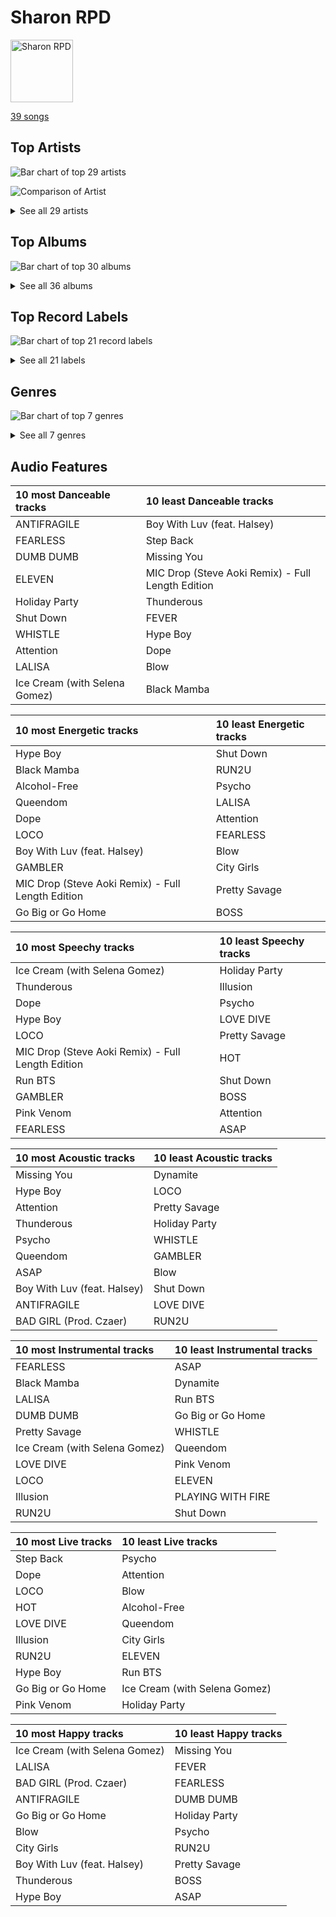 # Sharon RPD


<img src="https://mosaic.scdn.co/640/ab67616d0000b273830de2e836036f181df598d0ab67616d0000b273af2fda9fb591d43c355c2ac3ab67616d0000b273cc6f76f75551af499b5cd0cbab67616d0000b273da343b21617aac0c57e332bb" alt="Sharon RPD" width="100" />

[39 songs](sharon_rpd_tracks.md)

## Top Artists

![Bar chart of top 29 artists](../images/playlists/sharon_rpd/artists.png)

![Comparison of Artist](../images/playlists/sharon_rpd/artists_comparison.png)


<details>
<summary>See all 29 artists</summary>

|   Number of Tracks | Art                                                                                              | Artist                                 | 🔗                                                           |
|-------------------:|:-------------------------------------------------------------------------------------------------|:---------------------------------------|:------------------------------------------------------------|
|                  6 | <img src="https://i.scdn.co/image/ab6761610000e5ebc9690bc711d04b3d4fd4b87c" alt="" width="50" /> | [BLACKPINK](../artists/blackpink.md)   | [🔗](https://open.spotify.com/artist/41MozSoPIsD1dJM0CLPjZF) |
|                  5 | <img src="https://i.scdn.co/image/ab6761610000e5eb5704a64f34fe29ff73ab56bb" alt="" width="50" /> | [BTS](../artists/bts.md)               | [🔗](https://open.spotify.com/artist/3Nrfpe0tUJi4K4DXYWgMUX) |
|                  2 | <img src="https://i.scdn.co/image/ab6761610000e5eb848461f60f0f337dadbf396f" alt="" width="50" /> | [aespa](../artists/aespa.md)           | [🔗](https://open.spotify.com/artist/6YVMFz59CuY7ngCxTxjpxE) |
|                  2 | <img src="https://i.scdn.co/image/ab6761610000e5eb5b1a291b0a6a689091d54d8b" alt="" width="50" /> | IVE                                    | [🔗](https://open.spotify.com/artist/6RHTUrRF63xao58xh9FXYJ) |
|                  2 | <img src="https://i.scdn.co/image/ab6761610000e5eb6199c3c2f414880e2b9077a9" alt="" width="50" /> | NewJeans                               | [🔗](https://open.spotify.com/artist/6HvZYsbFfjnjFrWF950C9d) |
|                  2 | <img src="https://i.scdn.co/image/ab6761610000e5ebc5443c5abc130f03b6014845" alt="" width="50" /> | [ENHYPEN](../artists/enhypen.md)       | [🔗](https://open.spotify.com/artist/5t5FqBwTcgKTaWmfEbwQY9) |
|                  2 | <img src="https://i.scdn.co/image/ab6761610000e5ebfb6c0b7b6918dca92be0ed75" alt="" width="50" /> | LE SSERAFIM                            | [🔗](https://open.spotify.com/artist/4SpbR6yFEvexJuaBpgAU5p) |
|                  2 | <img src="https://i.scdn.co/image/ab6761610000e5eb5bf330a57b9dcffd8f7b2c14" alt="" width="50" /> | [Red Velvet](../artists/red_velvet.md) | [🔗](https://open.spotify.com/artist/1z4g3DjTBBZKhvAroFlhOM) |
|                  2 | <img src="https://i.scdn.co/image/ab6761610000e5eb45b2ff69ae6a3caccb776cfa" alt="" width="50" /> | [STAYC](../artists/stayc.md)           | [🔗](https://open.spotify.com/artist/01XYiBYaoMJcNhPokrg0l0) |
|                  1 | <img src="https://i.scdn.co/image/ab6761610000e5eb2be8611f6c6e9174031c64df" alt="" width="50" /> | JEON SOMI                              | [🔗](https://open.spotify.com/artist/7zYj9S9SdIunYCfSm7vzAR) |
|                  1 | <img src="https://i.scdn.co/image/ab6761610000e5ebeb77c85f6012113fcefb38da" alt="" width="50" /> | [SEVENTEEN](../artists/seventeen.md)   | [🔗](https://open.spotify.com/artist/7nqOGRxlXj7N2JYbgNEjYH) |
|                  1 | <img src="https://i.scdn.co/image/ab6761610000e5ebd84fd6ae9ccfc6206ea6711e" alt="" width="50" /> | [TWICE](../artists/twice.md)           | [🔗](https://open.spotify.com/artist/7n2Ycct7Beij7Dj7meI4X0) |
|                  1 | <img src="https://i.scdn.co/image/ab6761610000e5ebe50aa80e0f5869f84f6874d1" alt="" width="50" /> | Chris Brown                            | [🔗](https://open.spotify.com/artist/7bXgB6jMjp9ATFy66eO08Z) |
|                  1 | <img src="https://i.scdn.co/image/ab6761610000e5eb7c4240b7951da248f3404e42" alt="" width="50" /> | Steve Aoki                             | [🔗](https://open.spotify.com/artist/77AiFEVeAVj2ORpC85QVJs) |
|                  1 | <img src="https://i.scdn.co/image/ab6761610000e5ebc6de192c5941f6605bb9c6ad" alt="" width="50" /> | Weeekly                                | [🔗](https://open.spotify.com/artist/73B9bjqS2Z5KLXNGqXf64m) |
|                  1 | <img src="https://i.scdn.co/image/ab6761610000e5eb03fd839c09fe375026192645" alt="" width="50" /> | GOT the beat                           | [🔗](https://open.spotify.com/artist/6uNxlIP5lzPFf0BHuELOuX) |
|                  1 | <img src="https://i.scdn.co/image/ab6761610000e5eb8543b9b2b5d153d37c46606d" alt="" width="50" /> | LISA                                   | [🔗](https://open.spotify.com/artist/5L1lO4eRHmJ7a0Q6csE5cT) |
|                  1 | <img src="https://i.scdn.co/image/ab6761610000e5eb547d2b41c9f2c97318aad0ed" alt="" width="50" /> | Young Thug                             | [🔗](https://open.spotify.com/artist/50co4Is1HCEo8bhOyUWKpn) |
|                  1 | <img src="https://i.scdn.co/image/ab6761610000e5eb3806dc272074141b5f4ae00d" alt="" width="50" /> | MONSTA X                               | [🔗](https://open.spotify.com/artist/4TnGh5PKbSjpYqpIdlW5nz) |
|                  1 | <img src="https://i.scdn.co/image/ab6761610000e5eb66701ca609176d8fd4a9c4a0" alt="" width="50" /> | NCT                                    | [🔗](https://open.spotify.com/artist/48eO052eSDcn8aTxiv6QaG) |
|                  1 | <img src="https://i.scdn.co/image/ab6761610000e5eb8bd65b0efee10bfa8328c33b" alt="" width="50" /> | NCT U                                  | [🔗](https://open.spotify.com/artist/3paGCCtX1Xr4Gx53mSeZuQ) |
|                  1 | <img src="https://i.scdn.co/image/ab6761610000e5eb0222fa7cba5da5c28ea5d296" alt="" width="50" /> | BTOB                                   | [🔗](https://open.spotify.com/artist/2hcsKca6hCfFMwwdbFvenJ) |
|                  1 | <img src="https://i.scdn.co/image/ab6761610000e5ebc855bded4ab1bd99ef62214a" alt="" width="50" /> | [Stray Kids](../artists/stray_kids.md) | [🔗](https://open.spotify.com/artist/2dIgFjalVxs4ThymZ67YCE) |
|                  1 | <img src="https://i.scdn.co/image/ab6761610000e5eb93c6f21062da1ef012275ff6" alt="" width="50" /> | [CHUNG HA](../artists/chung_ha.md)     | [🔗](https://open.spotify.com/artist/2PSJ6YriU7JsFucxACpU7Y) |
|                  1 | <img src="https://i.scdn.co/image/ab6761610000e5eb8ec4207332def07fec21874d" alt="" width="50" /> | [ITZY](../artists/itzy.md)             | [🔗](https://open.spotify.com/artist/2KC9Qb60EaY0kW4eH68vr3) |
|                  1 | <img src="https://i.scdn.co/image/ab6761610000e5ebd707e1c5177614c4ec95a06c" alt="" width="50" /> | Halsey                                 | [🔗](https://open.spotify.com/artist/26VFTg2z8YR0cCuwLzESi2) |
|                  1 | <img src="https://i.scdn.co/image/ab6761610000e5eb0405e7cc11aecb995703d398" alt="" width="50" /> | Jackson Wang                           | [🔗](https://open.spotify.com/artist/1kfWoWgCugPkyxQP8lkRlY) |
|                  1 | <img src="nan" alt="" width="50" />                                                              | LACHICA                                | [🔗](https://open.spotify.com/artist/0vqjEQRfmE1Sov92UQRJMp) |
|                  1 | <img src="https://i.scdn.co/image/ab6761610000e5eba5205abffd84341e5bace828" alt="" width="50" /> | Selena Gomez                           | [🔗](https://open.spotify.com/artist/0C8ZW7ezQVs4URX5aX7Kqx) |

</details>


## Top Albums

![Bar chart of top 30 albums](../images/playlists/sharon_rpd/albums.png)


<details>
<summary>See all 36 albums</summary>

|   Number of Tracks | Art                                                                                              | Album                                            | 🔗                                                          |
|-------------------:|:-------------------------------------------------------------------------------------------------|:-------------------------------------------------|:-----------------------------------------------------------|
|                  2 | <img src="https://i.scdn.co/image/ab67616d0000b2737dd8f95320e8ef08aa121dfe" alt="" width="50" /> | THE ALBUM                                        | [🔗](https://open.spotify.com/album/71O60S5gIJSIAhdnrDIh3N) |
|                  2 | <img src="https://i.scdn.co/image/ab67616d0000b2739d28fd01859073a3ae6ea209" alt="" width="50" /> | NewJeans 1st EP 'New Jeans'                      | [🔗](https://open.spotify.com/album/1HMLpmZAnNyl9pxvOnTovV) |
|                  2 | <img src="https://i.scdn.co/image/ab67616d0000b2734aeaaeeb0755f1d8a8b51738" alt="" width="50" /> | BORN PINK                                        | [🔗](https://open.spotify.com/album/7jaSNQUBJbvfbZHLNFrV7P) |
|                  1 | <img src="https://i.scdn.co/image/ab67616d0000b273df5022bdf1ac4bf52135c4be" alt="" width="50" /> | ‘The ReVe Festival’ Finale                       | [🔗](https://open.spotify.com/album/3rVtm00UfbuzWOewdm4iYM) |
|                  1 | <img src="https://i.scdn.co/image/ab67616d0000b2738ea860a3e6904b875629d672" alt="" width="50" /> | YOUNG-LUV.COM                                    | [🔗](https://open.spotify.com/album/2xPdgNkM4yIQmP7axJ1T1o) |
|                  1 | <img src="https://i.scdn.co/image/ab67616d0000b273c6dbc63cf145b4ff6bee3322" alt="" width="50" /> | The Most Beautiful Moment in Life: Young Forever | [🔗](https://open.spotify.com/album/1k5bJ8l5oL5xxVBVHjil09) |
|                  1 | <img src="https://i.scdn.co/image/ab67616d0000b273feede28e85bb57807a272a2b" alt="" width="50" /> | Taste of Love                                    | [🔗](https://open.spotify.com/album/00vb6sViDbJLmLLchfbRh4) |
|                  1 | <img src="https://i.scdn.co/image/ab67616d0000b2739d662735fc7d080888bc40b4" alt="" width="50" /> | Street Woman Fighter(SWF) Special                | [🔗](https://open.spotify.com/album/3iW6rZmhiSLNveTOrX26z6) |
|                  1 | <img src="https://i.scdn.co/image/ab67616d0000b273cc6f76f75551af499b5cd0cb" alt="" width="50" /> | Step Back                                        | [🔗](https://open.spotify.com/album/3gwL04bGAX4Kc2D5Wd7NMk) |
|                  1 | <img src="https://i.scdn.co/image/ab67616d0000b27363e0ddbb488d0eeec0e738fc" alt="" width="50" /> | Slime & B                                        | [🔗](https://open.spotify.com/album/7fZKtzZAsfH0kzeTivu5TG) |
|                  1 | <img src="https://i.scdn.co/image/ab67616d0000b273af2fda9fb591d43c355c2ac3" alt="" width="50" /> | STAYDOM                                          | [🔗](https://open.spotify.com/album/71hjsg660uio3Z8bnbB6fS) |
|                  1 | <img src="https://i.scdn.co/image/ab67616d0000b27318a4a215052e9f396864bd73" alt="" width="50" /> | SQUARE TWO                                       | [🔗](https://open.spotify.com/album/2Fna4Tb7fme5aHsNMJtVtp) |
|                  1 | <img src="https://i.scdn.co/image/ab67616d0000b273ff4ec21d7817138cabcc19bc" alt="" width="50" /> | SQUARE ONE                                       | [🔗](https://open.spotify.com/album/0FOOodYRlj7gzh7q7IjmNZ) |
|                  1 | <img src="https://i.scdn.co/image/ab67616d0000b273decd839dd4fef3faf64c5fd5" alt="" width="50" /> | SEVENTEEN 4th Album 'Face the Sun'               | [🔗](https://open.spotify.com/album/4lfFgz2rD1irxf7dZhNJht) |
|                  1 | <img src="https://i.scdn.co/image/ab67616d0000b273830de2e836036f181df598d0" alt="" width="50" /> | Queendom - The 6th Mini Album                    | [🔗](https://open.spotify.com/album/6Pe5LGQgU3mmvuRjFMsACV) |
|                  1 | <img src="https://i.scdn.co/image/ab67616d0000b27317db30ce3f081d6818a8ad49" alt="" width="50" /> | Proof                                            | [🔗](https://open.spotify.com/album/6al2VdKbb6FIz9d7lU7WRB) |
|                  1 | <img src="https://i.scdn.co/image/ab67616d0000b273c412e430ac07b4bf18b424af" alt="" width="50" /> | Play Game : Holiday                              | [🔗](https://open.spotify.com/album/1FDlvA1PdZujiEhbXihIPJ) |
|                  1 | <img src="https://i.scdn.co/image/ab67616d0000b27303b313cdf98d61d141645f11" alt="" width="50" /> | One of a Kind                                    | [🔗](https://open.spotify.com/album/2Zuovdo5g1RhfbHniwZ8yI) |
|                  1 | <img src="https://i.scdn.co/image/ab67616d0000b2731843897a2a72dd5036bbb1fc" alt="" width="50" /> | NOEASY                                           | [🔗](https://open.spotify.com/album/558tpdCejjVQNFAumRAeQj) |
|                  1 | <img src="https://i.scdn.co/image/ab67616d0000b273b1d944dd406d5b0e461ad155" alt="" width="50" /> | NCT 2018 EMPATHY                                 | [🔗](https://open.spotify.com/album/3KAJvo62RNQEtXwIyB5rzX) |
|                  1 | <img src="https://i.scdn.co/image/ab67616d0000b27318d0ed4f969b376893f9a38f" alt="" width="50" /> | MAP OF THE SOUL : PERSONA                        | [🔗](https://open.spotify.com/album/2KqlAl1Kl5fZvbFgJ0qFB6) |
|                  1 | <img src="https://i.scdn.co/image/ab67616d0000b273ed10325dc317f32df83990b9" alt="" width="50" /> | MAGIC MAN                                        | [🔗](https://open.spotify.com/album/2VZ4og2ZbwyTQ3X1rbgCe1) |
|                  1 | <img src="https://i.scdn.co/image/ab67616d0000b2733825e6d4d02e4b4c0cec7e1d" alt="" width="50" /> | Love Yourself 結 'Answer'                         | [🔗](https://open.spotify.com/album/43wFM1HquliY3iwKWzPN4y) |
|                  1 | <img src="https://i.scdn.co/image/ab67616d0000b2739016f58cc49e6473e1207093" alt="" width="50" /> | LOVE DIVE                                        | [🔗](https://open.spotify.com/album/1AFVTHHm7kKoQ6Rgb25x3p) |
|                  1 | <img src="https://i.scdn.co/image/ab67616d0000b273330f11fb125bb80b760f9e19" alt="" width="50" /> | LALISA                                           | [🔗](https://open.spotify.com/album/66OYt73mqan1hWa78BhfPd) |
|                  1 | <img src="https://i.scdn.co/image/ab67616d0000b273b3be3b970fc89a02f301c9da" alt="" width="50" /> | Girls - The 2nd Mini Album                       | [🔗](https://open.spotify.com/album/4w1dbvUy1crv0knXQvcSeY) |
|                  1 | <img src="https://i.scdn.co/image/ab67616d0000b2739030184114911536d5f77555" alt="" width="50" /> | FEARLESS                                         | [🔗](https://open.spotify.com/album/4Mc7WwYH41hgUWeKX25Sot) |
|                  1 | <img src="https://i.scdn.co/image/ab67616d0000b273da343b21617aac0c57e332bb" alt="" width="50" /> | ELEVEN                                           | [🔗](https://open.spotify.com/album/1XMYvsHRt52sMi6wittWqI) |
|                  1 | <img src="https://i.scdn.co/image/ab67616d0000b273fddc804f96cdd6a7de9bcc09" alt="" width="50" /> | DUMB DUMB                                        | [🔗](https://open.spotify.com/album/24sFioeGsPtxa5fD6VzL8b) |
|                  1 | <img src="https://i.scdn.co/image/ab67616d0000b2736772cf096be8acc1df092519" alt="" width="50" /> | DIMENSION : DILEMMA                              | [🔗](https://open.spotify.com/album/5jGRqioNCSWZGBl3QmyuFI) |
|                  1 | <img src="https://i.scdn.co/image/ab67616d0000b273a0df2d59f0ae9426cba3eb36" alt="" width="50" /> | CRAZY IN LOVE                                    | [🔗](https://open.spotify.com/album/4U7rGOkJgtxs27H9L93Xli) |
|                  1 | <img src="https://i.scdn.co/image/ab67616d0000b27317477a7434c66ac5548b6ab7" alt="" width="50" /> | Brother Act.                                     | [🔗](https://open.spotify.com/album/3oXEVu3gwToJRkE2xAW44a) |
|                  1 | <img src="https://i.scdn.co/image/ab67616d0000b2736f248f7695eb544a3a1955c5" alt="" width="50" /> | Black Mamba                                      | [🔗](https://open.spotify.com/album/3syEYrKIsgxaZMB5t1dVG7) |
|                  1 | <img src="https://i.scdn.co/image/ab67616d0000b273714e56679ab196354e2e443e" alt="" width="50" /> | BORDER : CARNIVAL                                | [🔗](https://open.spotify.com/album/4LGYBcRsteiXjcPD4QQvxv) |
|                  1 | <img src="https://i.scdn.co/image/ab67616d0000b273c07d5d2fdc02ae252fcd07e5" alt="" width="50" /> | BE                                               | [🔗](https://open.spotify.com/album/6nYfHQnvkvOTNHnOhDT3sr) |
|                  1 | <img src="https://i.scdn.co/image/ab67616d0000b273a991995542d50a691b9ae5be" alt="" width="50" /> | ANTIFRAGILE                                      | [🔗](https://open.spotify.com/album/3u0ggfmK0vjuHMNdUbtaa9) |

</details>


## Top Record Labels

![Bar chart of top 21 record labels](../images/playlists/sharon_rpd/labels.png)


<details>
<summary>See all 21 labels</summary>

|   Number of Tracks | Label                                                                 |
|-------------------:|:----------------------------------------------------------------------|
|                  7 | [YG Entertainment](../labels/yg_entertainment.md)                     |
|                  6 | [Interscope Records](../labels/interscope_records.md)                 |
|                  5 | [SM Entertainment](../labels/sm_entertainment.md)                     |
|                  5 | [BIGHIT MUSIC](../labels/bighit_music.md)                             |
|                  3 | [Starship Entertainment](../labels/starship_entertainment.md)         |
|                  3 | [Republic Records](../labels/republic_records.md)                     |
|                  2 | [Warner Records](../labels/warner_records.md)                         |
|                  2 | [SOURCE MUSIC](../labels/source_music.md)                             |
|                  2 | [High Up Entertainment](../labels/high_up_entertainment.md)           |
|                  2 | [BELIFT LAB](../labels/belift_lab.md)                                 |
|                  2 | [ADOR](../labels/ador.md)                                             |
|                  1 | [THE BLACK LABEL](../labels/the_black_label.md)                       |
|                  1 | [TEAM WANG records](../labels/team_wang_records.md)                   |
|                  1 | [RCA Records Label](../labels/rca_records_label.md)                   |
|                  1 | [PLEDIS Entertainment](../labels/pledis_entertainment.md)             |
|                  1 | [PLAY M ENTERTAINMENT CORP.](../labels/play_m_entertainment_corp_.md) |
|                  1 | [Genie Music Corporation](../labels/genie_music_corporation.md)       |
|                  1 | [Chris Brown Entertainment](../labels/chris_brown_entertainment.md)   |
|                  1 | [CUBE ENTERTAINMENT](../labels/cube_entertainment.md)                 |
|                  1 | [88rising Music](../labels/88rising_music.md)                         |
|                  1 | [300 Entertainment](../labels/300_entertainment.md)                   |

</details>


## Genres

![Bar chart of top 7 genres](../images/playlists/sharon_rpd/genres.png)


<details>
<summary>See all 7 genres</summary>

|   Number of Tracks | Genre                                             |
|-------------------:|:--------------------------------------------------|
|                 27 | [k-pop](../genres/k_pop.md)                       |
|                 18 | [k-pop girl group](../genres/k_pop_girl_group.md) |
|                 12 | [k-pop boy group](../genres/k_pop_boy_group.md)   |
|                  2 | anime                                             |
|                  1 | [r&b](../genres/r_b.md)                           |
|                  1 | [pop](../genres/pop.md)                           |
|                  1 | [dance pop](../genres/dance_pop.md)               |

</details>


## Audio Features

| 10 most Danceable tracks      | 10 least Danceable tracks                         |
|:------------------------------|:--------------------------------------------------|
| ANTIFRAGILE                   | Boy With Luv (feat. Halsey)                       |
| FEARLESS                      | Step Back                                         |
| DUMB DUMB                     | Missing You                                       |
| ELEVEN                        | MIC Drop (Steve Aoki Remix) - Full Length Edition |
| Holiday Party                 | Thunderous                                        |
| Shut Down                     | FEVER                                             |
| WHISTLE                       | Hype Boy                                          |
| Attention                     | Dope                                              |
| LALISA                        | Blow                                              |
| Ice Cream (with Selena Gomez) | Black Mamba                                       |

| 10 most Energetic tracks                          | 10 least Energetic tracks   |
|:--------------------------------------------------|:----------------------------|
| Hype Boy                                          | Shut Down                   |
| Black Mamba                                       | RUN2U                       |
| Alcohol-Free                                      | Psycho                      |
| Queendom                                          | LALISA                      |
| Dope                                              | Attention                   |
| LOCO                                              | FEARLESS                    |
| Boy With Luv (feat. Halsey)                       | Blow                        |
| GAMBLER                                           | City Girls                  |
| MIC Drop (Steve Aoki Remix) - Full Length Edition | Pretty Savage               |
| Go Big or Go Home                                 | BOSS                        |

| 10 most Speechy tracks                            | 10 least Speechy tracks   |
|:--------------------------------------------------|:--------------------------|
| Ice Cream (with Selena Gomez)                     | Holiday Party             |
| Thunderous                                        | Illusion                  |
| Dope                                              | Psycho                    |
| Hype Boy                                          | LOVE DIVE                 |
| LOCO                                              | Pretty Savage             |
| MIC Drop (Steve Aoki Remix) - Full Length Edition | HOT                       |
| Run BTS                                           | Shut Down                 |
| GAMBLER                                           | BOSS                      |
| Pink Venom                                        | Attention                 |
| FEARLESS                                          | ASAP                      |

| 10 most Acoustic tracks     | 10 least Acoustic tracks   |
|:----------------------------|:---------------------------|
| Missing You                 | Dynamite                   |
| Hype Boy                    | LOCO                       |
| Attention                   | Pretty Savage              |
| Thunderous                  | Holiday Party              |
| Psycho                      | WHISTLE                    |
| Queendom                    | GAMBLER                    |
| ASAP                        | Blow                       |
| Boy With Luv (feat. Halsey) | Shut Down                  |
| ANTIFRAGILE                 | LOVE DIVE                  |
| BAD GIRL (Prod. Czaer)      | RUN2U                      |

| 10 most Instrumental tracks   | 10 least Instrumental tracks   |
|:------------------------------|:-------------------------------|
| FEARLESS                      | ASAP                           |
| Black Mamba                   | Dynamite                       |
| LALISA                        | Run BTS                        |
| DUMB DUMB                     | Go Big or Go Home              |
| Pretty Savage                 | WHISTLE                        |
| Ice Cream (with Selena Gomez) | Queendom                       |
| LOVE DIVE                     | Pink Venom                     |
| LOCO                          | ELEVEN                         |
| Illusion                      | PLAYING WITH FIRE              |
| RUN2U                         | Shut Down                      |

| 10 most Live tracks   | 10 least Live tracks          |
|:----------------------|:------------------------------|
| Step Back             | Psycho                        |
| Dope                  | Attention                     |
| LOCO                  | Blow                          |
| HOT                   | Alcohol-Free                  |
| LOVE DIVE             | Queendom                      |
| Illusion              | City Girls                    |
| RUN2U                 | ELEVEN                        |
| Hype Boy              | Run BTS                       |
| Go Big or Go Home     | Ice Cream (with Selena Gomez) |
| Pink Venom            | Holiday Party                 |

| 10 most Happy tracks          | 10 least Happy tracks   |
|:------------------------------|:------------------------|
| Ice Cream (with Selena Gomez) | Missing You             |
| LALISA                        | FEVER                   |
| BAD GIRL (Prod. Czaer)        | FEARLESS                |
| ANTIFRAGILE                   | DUMB DUMB               |
| Go Big or Go Home             | Holiday Party           |
| Blow                          | Psycho                  |
| City Girls                    | RUN2U                   |
| Boy With Luv (feat. Halsey)   | Pretty Savage           |
| Thunderous                    | BOSS                    |
| Hype Boy                      | ASAP                    |

